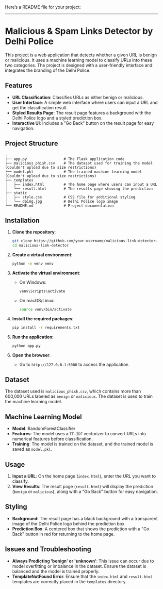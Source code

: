 Here’s a README file for your project:

---

# Malicious & Spam Links Detector by Delhi Police

This project is a web application that detects whether a given URL is benign or malicious. It uses a machine learning model to classify URLs into these two categories. The project is designed with a user-friendly interface and integrates the branding of the Delhi Police.

## Features

- **URL Classification**: Classifies URLs as either benign or malicious.
- **User Interface**: A simple web interface where users can input a URL and get the classification result.
- **Styled Results Page**: The result page features a background with the Delhi Police logo and a styled prediction box.
- **Interactive UI**: Includes a "Go Back" button on the result page for easy navigation.

## Project Structure

```
.
├── app.py                 # The Flask application code
├── malicious_phish.csv    # The dataset used for training the model (Couldn't upload due to size restrictions)
├── model.pkl              # The trained machine learning model (Couldn't upload due to size restrictions)
├── templates
│   ├── index.html         # The home page where users can input a URL
│   └── result.html        # The results page showing the prediction
├── static
│   ├── style.css          # CSS file for additional styling
│   └── dpimg.jpg          # Delhi Police logo image
└── README.md              # Project documentation
```

## Installation

1. **Clone the repository**:

   ```bash
   git clone https://github.com/your-username/malicious-link-detector.git
   cd malicious-link-detector
   ```

2. **Create a virtual environment**:

   ```bash
   python -m venv venv
   ```

3. **Activate the virtual environment**:

   - On Windows:
     ```bash
     venv\Scripts\activate
     ```
   - On macOS/Linux:
     ```bash
     source venv/bin/activate
     ```

4. **Install the required packages**:

   ```bash
   pip install -r requirements.txt
   ```

5. **Run the application**:

   ```bash
   python app.py
   ```

6. **Open the browser**:
   - Go to `http://127.0.0.1:5000` to access the application.

## Dataset

The dataset used is `malicious_phish.csv`, which contains more than 600,000 URLs labeled as `benign` or `malicious`. The dataset is used to train the machine learning model.

## Machine Learning Model

- **Model**: RandomForestClassifier
- **Features**: The model uses a `TF-IDF` vectorizer to convert URLs into numerical features before classification.
- **Training**: The model is trained on the dataset, and the trained model is saved as `model.pkl`.

## Usage

1. **Input a URL**: On the home page (`index.html`), enter the URL you want to classify.
2. **View Results**: The result page (`result.html`) will display the prediction (`benign` or `malicious`), along with a "Go Back" button for easy navigation.

## Styling

- **Background**: The result page has a black background with a transparent image of the Delhi Police logo behind the prediction box.
- **Prediction Box**: A centered box that shows the prediction with a "Go Back" button in red for returning to the home page.

## Issues and Troubleshooting

- **Always Predicting 'benign' or 'unknown'**: This issue can occur due to model overfitting or imbalance in the dataset. Ensure the dataset is balanced and the model is trained properly.
- **TemplateNotFound Error**: Ensure that the `index.html` and `result.html` templates are correctly placed in the `templates` directory.


